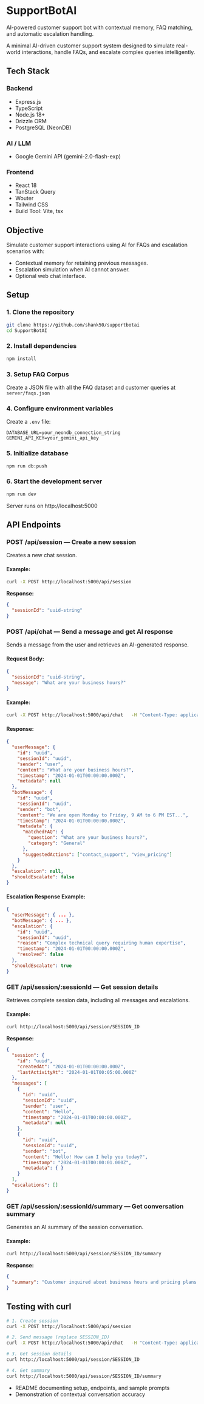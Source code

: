 # SupportBotAI
AI-powered customer support bot with contextual memory, FAQ matching, and automatic escalation handling.

A minimal AI-driven customer support system designed to simulate real-world interactions, handle FAQs, and escalate complex queries intelligently.

## Tech Stack

### Backend
- Express.js
- TypeScript
- Node.js 18+
- Drizzle ORM
- PostgreSQL (NeonDB)

### AI / LLM
- Google Gemini API (gemini-2.0-flash-exp)

### Frontend
- React 18
- TanStack Query
- Wouter
- Tailwind CSS
- Build Tool: Vite, tsx

## Objective

Simulate customer support interactions using AI for FAQs and escalation scenarios with:
- Contextual memory for retaining previous messages.
- Escalation simulation when AI cannot answer.
- Optional web chat interface.

## Setup

### 1. Clone the repository
```bash
git clone https://github.com/shank50/supportbotai
cd SupportBotAI
```

### 2. Install dependencies
```bash
npm install
```

### 3. Setup FAQ Corpus

Create a JSON file with all the FAQ dataset and customer queries at `server/faqs.json`

### 4. Configure environment variables
Create a `.env` file:
```env
DATABASE_URL=your_neondb_connection_string
GEMINI_API_KEY=your_gemini_api_key
```

### 5. Initialize database
```bash
npm run db:push
```

### 6. Start the development server
```bash
npm run dev
```
Server runs on http://localhost:5000

## API Endpoints

### POST /api/session — Create a new session
Creates a new chat session.

#### Example:
```bash
curl -X POST http://localhost:5000/api/session
```

**Response:**
```json
{
  "sessionId": "uuid-string"
}
```

### POST /api/chat — Send a message and get AI response
Sends a message from the user and retrieves an AI-generated response.

#### Request Body:
```json
{
  "sessionId": "uuid-string",
  "message": "What are your business hours?"
}
```

#### Example:
```bash
curl -X POST http://localhost:5000/api/chat   -H "Content-Type: application/json"   -d '{"sessionId":"SESSION_ID","message":"What are your business hours?"}'
```

#### Response:
```json
{
  "userMessage": {
    "id": "uuid",
    "sessionId": "uuid",
    "sender": "user",
    "content": "What are your business hours?",
    "timestamp": "2024-01-01T00:00:00.000Z",
    "metadata": null
  },
  "botMessage": {
    "id": "uuid",
    "sessionId": "uuid",
    "sender": "bot",
    "content": "We are open Monday to Friday, 9 AM to 6 PM EST...",
    "timestamp": "2024-01-01T00:00:00.000Z",
    "metadata": {
      "matchedFAQ": {
        "question": "What are your business hours?",
        "category": "General"
      },
      "suggestedActions": ["contact_support", "view_pricing"]
    }
  },
  "escalation": null,
  "shouldEscalate": false
}
```

#### Escalation Response Example:
```json
{
  "userMessage": { ... },
  "botMessage": { ... },
  "escalation": {
    "id": "uuid",
    "sessionId": "uuid",
    "reason": "Complex technical query requiring human expertise",
    "timestamp": "2024-01-01T00:00:00.000Z",
    "resolved": false
  },
  "shouldEscalate": true
}
```

### GET /api/session/:sessionId — Get session details
Retrieves complete session data, including all messages and escalations.

#### Example:
```bash
curl http://localhost:5000/api/session/SESSION_ID
```

**Response:**
```json
{
  "session": {
    "id": "uuid",
    "createdAt": "2024-01-01T00:00:00.000Z",
    "lastActivityAt": "2024-01-01T00:05:00.000Z"
  },
  "messages": [
    {
      "id": "uuid",
      "sessionId": "uuid",
      "sender": "user",
      "content": "Hello",
      "timestamp": "2024-01-01T00:00:00.000Z",
      "metadata": null
    },
    {
      "id": "uuid",
      "sessionId": "uuid",
      "sender": "bot",
      "content": "Hello! How can I help you today?",
      "timestamp": "2024-01-01T00:00:01.000Z",
      "metadata": { }
    }
  ],
  "escalations": []
}
```

### GET /api/session/:sessionId/summary — Get conversation summary
Generates an AI summary of the session conversation.

#### Example:
```bash
curl http://localhost:5000/api/session/SESSION_ID/summary
```

**Response:**
```json
{
  "summary": "Customer inquired about business hours and pricing plans. Provided details about the 9 AM - 6 PM schedule and linked to the pricing page. No escalation required."
}
```

## Testing with curl

```bash
# 1. Create session
curl -X POST http://localhost:5000/api/session

# 2. Send message (replace SESSION_ID)
curl -X POST http://localhost:5000/api/chat   -H "Content-Type: application/json"   -d '{"sessionId":"SESSION_ID","message":"What are your business hours?"}'

# 3. Get session details
curl http://localhost:5000/api/session/SESSION_ID

# 4. Get summary
curl http://localhost:5000/api/session/SESSION_ID/summary
```


- README documenting setup, endpoints, and sample prompts
- Demonstration of contextual conversation accuracy
